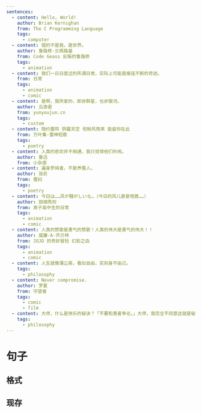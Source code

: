 ```yaml
---
sentences:
  - content: Hello, World!
    author: Brian Kernighan
    from: The C Programming Language
    tags:
      - computer
  - content: 错的不是我，是世界。
    author: 鲁路修·兰佩路基
    from: Code Geass 反叛的鲁路修
    tags:
      - animation
  - content: 我们一日日度过的所谓日常，实际上可能是接连不断的奇迹。
    from: 日常
    tags:
      - animation
      - comic
  - content: 是啊，我所爱的，即非群星，也非银河。
    author: 云游君
    from: yunyoujun.cn
    tags:
      - custom
  - content: 隐约雷鸣 阴霾天空 但盼风雨来 能留你在此
    from: 万叶集·雷神短歌
    tags:
      - poetry
  - content: 人类的悲欢并不相通，我只觉得他们吵闹。
    author: 鲁迅
    from: 小杂感
  - content: 遍身罗绮者，不是养蚕人。
    author: 张俞
    from: 蚕妇
    tags:
      - poetry
  - content: 今日は……风が騒がしいな…（今日的风儿甚是喧嚣……）
    author: 田畑秀则
    from: 男子高中生的日常
    tags:
      - animation
      - comic
  - content: 人类的赞歌是勇气的赞歌！人类的伟大是勇气的伟大！！
    author: 威廉·A·齐贝林
    from: JOJO 的奇妙冒险 幻影之血
    tags:
      - animation
      - comic
  - content: 人生就像蒲公英，看似自由，实则身不由己。
    tags:
      - philosophy
  - content: Never compromise.
    author: 罗夏
    from: 守望者
    tags:
      - comic
      - film
  - content: 大师，什么是快乐的秘诀？「不要和愚者争论。」大师，我完全不同意这就是秘诀。「是的，你是对的。」
    tags:
      - philosophy
---
```


# 句子

## 格式

## 现存

<template v-for="sentence, key in $frontmatter.sentences">
  <h3 :id="'s-' + key">
    <a :href="'#s-' + key" class="header-anchor">#</a>
    {{ sentence.content }}
  </h3>
  <blockquote v-if="sentence.author || sentence.from || sentence.tags">
    <span v-if="sentence.author">-- {{ sentence.author }}</span>
    <span v-if="sentence.from">「{{ sentence.from }}」</span>
    <Badge v-for="tag, i in sentence.tags" vertical="middle" :type="type[i%3]" :text="tag"/>
  </blockquote>
</template>

<script>
  export default {
    data() {
      return {
        type: ["tip", "warning", "error"]
      }
    }
  }
</script>
